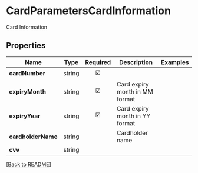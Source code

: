 # CardParametersCardInformation

Card Information

## Properties

| Name | Type | Required | Description | Examples |
|------------|:-------------:|:-------------:|-------------|:-------------:|
| **cardNumber** | string | ☑️ |  | | |
**expiryMonth** | string | ☑️ | Card expiry month in MM format | | |
**expiryYear** | string | ☑️ | Card expiry month in YY format | | |
**cardholderName** | string |  | Cardholder name | | |
**cvv** | string |  |  | | |



[[Back to README]](../../README.md)